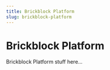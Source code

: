 ```yaml
---
title: Brickblock Platform
slug: brickblock-platform
---
```


# Brickblock Platform

Brickblock Platform stuff here...